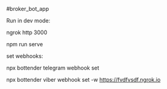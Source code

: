#broker_bot_app

Run in dev mode:

ngrok http 3000

npm run serve

set webhooks:

npx bottender telegram webhook set

npx bottender viber webhook set -w https://fvdfvsdf.ngrok.io
